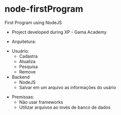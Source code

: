 # node-firstProgram
 First Program using NodeJS

- Project developed during XP - Gama Academy

* Arquitetura:
- Usuário:
    - Cadastra
    - Atualiza
    - Pesquisa
    - Remove
- Backend
    - NodeJS
    - Salvar em um arquivo as informações do usário

* Premissas:
    - Não usar frameworks
    - Utilizar arquivos ao invés de banco de dados